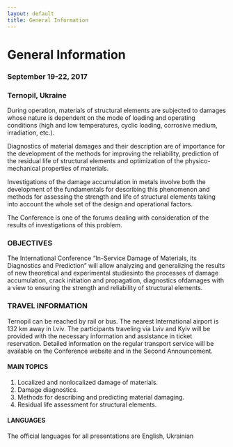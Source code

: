 ```yaml
---
layout: default
title: General Information
---
```


# General Information #
### **September 19-22, 2017**  ### 
### **Ternopil, Ukraine** ###
During operation, materials of structural elements are subjected to damages whose nature is dependent on the mode of loading and operating conditions (high and low temperatures, cyclic loading, corrosive medium, irradiation, etc.).

Diagnostics of material damages and their description are of importance for the development of the methods for improving the reliability, prediction of the residual life of structural elements and optimization of the physico-mechanical properties of materials.

Investigations of the damage accumulation in metals involve both the development of the fundamentals for describing this phenomenon and methods for assessing the strength and life of structural elements taking into account the whole set of the design and operational factors.

The Conference is one of the forums dealing with consideration of the results of investigations of this problem.

### OBJECTIVES ###

The International Conference “In-Service Damage of Materials, its Diagnostics and Prediction” will allow analyzing and generalizing the results of new theoretical and experimental studiesinto the processes of damage accumulation, crack initiation and propagation, diagnostics ofdamages with a view to ensuring the strength and reliability of structural elements. 

### TRAVEL INFORMATION ###

Ternopil can be reached by rail or bus. The nearest International airport is 132 km away in Lviv. The participants traveling via Lviv and Kyiv will be provided with the necessary information and assistance in ticket reservation. Detailed information on the regular transport service will be available on the Conference website and in the Second Announcement.

#### **MAIN TOPICS** ####
  1. Localized and nonlocalized damage of materials.
  2. Damage diagnostics.
  3. Methods for describing and predicting material damaging.
  4. Residual life assessment for structural elements.

#### **LANGUAGES** ####
The official languages for all presentations are
English, Ukrainian










